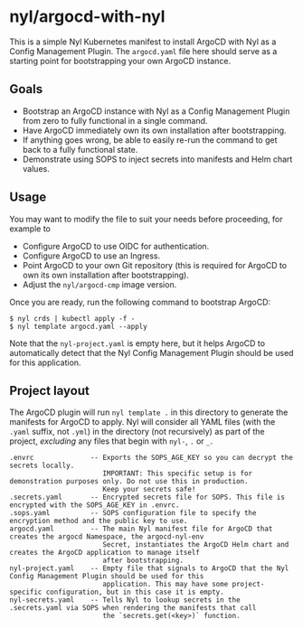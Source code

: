 # nyl/argocd-with-nyl

This is a simple Nyl Kubernetes manifest to install ArgoCD with Nyl as a Config Management Plugin. The `argocd.yaml`
file here should serve as a starting point for bootstrapping your own ArgoCD instance.

## Goals

* Bootstrap an ArgoCD instance with Nyl as a Config Management Plugin from zero to fully functional in a single command.
* Have ArgoCD immediately own its own installation after bootstrapping.
* If anything goes wrong, be able to easily re-run the command to get back to a fully functional state.
* Demonstrate using SOPS to inject secrets into manifests and Helm chart values.

## Usage

You may want to modify the file to suit your needs before proceeding, for example to

* Configure ArgoCD to use OIDC for authentication.
* Configure ArgoCD to use an Ingress.
* Point ArgoCD to your own Git repository (this is required for ArgoCD to own its own installation after bootstrapping).
* Adjust the `nyl/argocd-cmp` image version.

Once you are ready, run the following command to bootstrap ArgoCD:

    $ nyl crds | kubectl apply -f -
    $ nyl template argocd.yaml --apply

Note that the `nyl-project.yaml` is empty here, but it helps ArgoCD to automatically detect that the Nyl Config
Management Plugin should be used for this application.

## Project layout

The ArgoCD plugin will run `nyl template .` in this directory to generate the manifests for ArgoCD to apply. Nyl will
consider all YAML files (with the `.yaml` suffix, not `.yml`) in the directory (not recursively) as part of the project,
_excluding_ any files that begin with `nyl-`, `.` or `_`.

```
.envrc              -- Exports the SOPS_AGE_KEY so you can decrypt the secrets locally.
                       IMPORTANT: This specific setup is for demonstration purposes only. Do not use this in production.
                       Keep your secrets safe!
.secrets.yaml       -- Encrypted secrets file for SOPS. This file is encrypted with the SOPS_AGE_KEY in .envrc.
.sops.yaml          -- SOPS configuration file to specify the encryption method and the public key to use.
argocd.yaml         -- The main Nyl manifest file for ArgoCD that creates the argocd Namespace, the argocd-nyl-env
                       Secret, instantiates the ArgoCD Helm chart and creates the ArgoCD application to manage itself
                       after bootstrapping.
nyl-project.yaml    -- Empty file that signals to ArgoCD that the Nyl Config Management Plugin should be used for this
                       application. This may have some project-specific configuration, but in this case it is empty.
nyl-secrets.yaml    -- Tells Nyl to lookup secrets in the .secrets.yaml via SOPS when rendering the manifests that call
                       the `secrets.get(<key>)` function.
```
